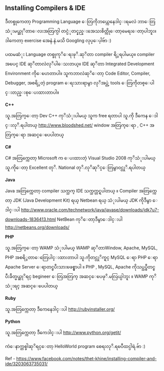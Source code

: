 ## Installing Compilers & IDE
ဒီတစ္ခုကေတာ့ Programming Language ေတြကိုဘယ္ကေနေဒါင္းရမလဲ ဘာေတြသံုးမယ္ဆုိတာေလးအတြက္ပါ တင္ပံုတင္နည္းအေသးစိတ္ကိုေတာ့မေရးေတာ့ပါဘူး။ဒါကေတာ့ exercise အေနဲ.နဲ.မသိ Googling လုပ္ေပ့ါဗ်ာ :)

ပထမဆံုး Language တစ္ခုကုိေရးဖုိ.ဆုိတာ compiler ရိွရပါမယ္။ compiler အၿပင္ IDE ဆုိတာလဲလုိပါေသးတယ္။ IDE ဆုိတာ Integrated Development Environment ကိုေၿပာတာပါ။ သူကဘာလဲဆုိေတာ့ Code Editor, Compiler, Debugger, အစရိွတဲ့ program ေရးသားရာမွာ လုိအပ္တဲ့ tools ေတြကိုတစ္ေပါင္းတည္းစုေပးထားတာပါ။

**C++** 

သူ.အတြက္ေတာ့ Dev C++ ကုိသံုးပါမယ္ သူက free ရတာပါ
သူ.ကို ဒီကေန ေဒါင္းလုိ.ရပါတယ္
http://www.bloodshed.net/
window အတြက္ေရာ , C++ အတြက္ေရာ အဆင္ေၿပပါတယ္

**C#**

C# အတြက္ကေတာ့ Microsoft က ေပးထားတဲ့ Visual Studio 2008 ကုိသံုးပါမယ္
သူ.ကိုေတာ့ Excellent တုိ. National တုိ.လုိဆုိင္ေတြမွာ၀င္လုိ.ရပါတယ္

**Java**

Java အတြက္ကေတာ့ compiler သက္သက္ IDE သက္သက္တင္ရပါတယ္ ။ Compiler အတြက္ကေတာ့ JDK (Java Development Kit) ရယ္ Netbean ရယ္ သံုးပါမယ္
JDK ကိုဒီမွာ ေဒါင္းပါ
http://www.oracle.com/technetwork/java/javase/downloads/jdk7u7-downloads-1836413.html
NetBean ကုိေတာ့ဒီမွာေဒါင္းပါ
http://netbeans.org/downloads/

**PHP**

သူ.အတြက္ေတာ့ WAMP သံုးပါမယ္ WAMP ဆုိတာWindow, Apache, MySQL, PHP အစရိွတာေတြေပါင္းထားတာပါ သူ.ကိုတင္လုိက္ရင္ MySQL ေရာ PHP ေရာ Apache Server ေရာတင္ၿပီးသားၿဖစ္မွာပါ ။ PHP , MySQL, Apache ကိုသပ္သပ္စီတင္ၿပီးခ်ိတ္မယ္ဆုိရင္ begineer ေတြအတြက္ အဆင္ေၿပဖုိ.မလြယ္ပါဘူး ။ WAMP ကုိသံုးရင္ အဆင္ေၿပပါတယ္

**Ruby**

သူ.အတြက္ကေတာ့ ဒီကေနေဒါင္းပါ
http://rubyinstaller.org/

**Python**

သူ.အတြက္ကေတာ့ ဒီကေဒါင္းပါ
http://www.python.org/getit/

ကဲေနာက္တစ္ခါဆုိရင္ေတာ့ HelloWorld program စေရးလုိ.ရၿပီထင္ပါရဲ.ဗ်ာ :)

Ref - https://www.facebook.com/notes/thet-khine/installing-compiler-and-ide/3203063735031/

